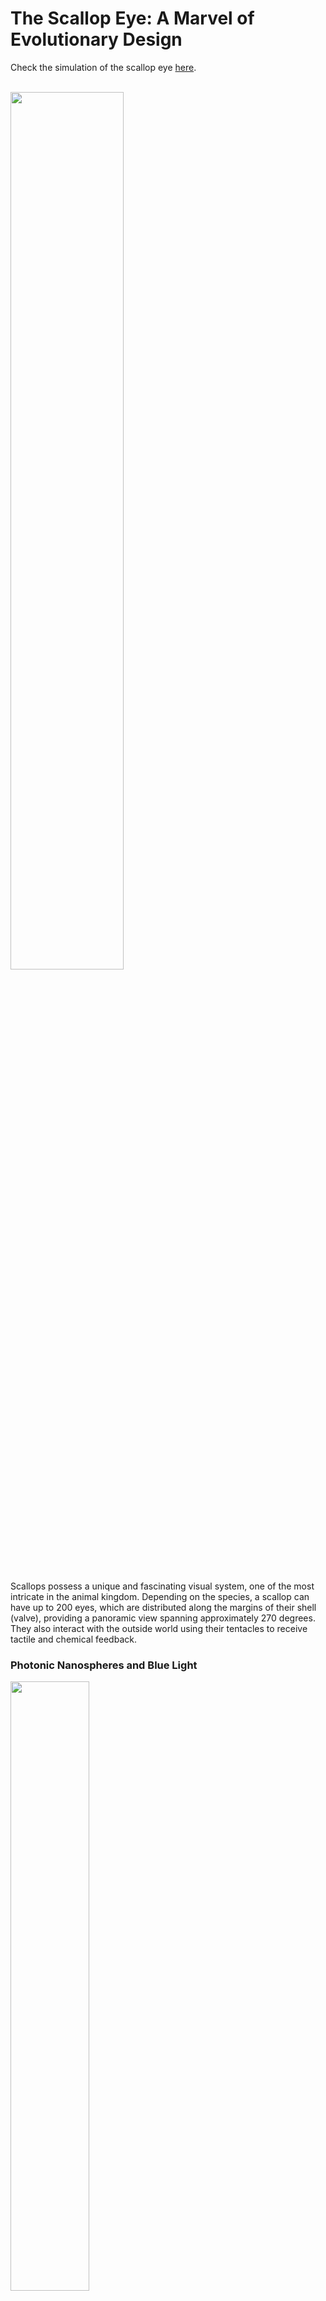 # The Scallop Eye: A Marvel of Evolutionary Design
Check the simulation of the scallop eye [here](https://davidk.tech/scallops).
</br>
</br>

<img src="https://raw.githubusercontent.com/KhachDavid/static/refs/heads/main/scallops/sclp.gif" height="60%" width="60%">
<p style="
    font-size: 0.8em;
    font-style: italic;
    color: #777;
">
</p>
</br>

Scallops possess a unique and fascinating visual system, one of the most intricate in the animal kingdom. Depending on the species, a scallop can have up to 200 eyes, which are distributed along the margins of their shell (valve), providing a panoramic view spanning approximately 270 degrees. They also interact with the outside world using their tentacles to receive tactile and chemical feedback.

### Photonic Nanospheres and Blue Light

<img src="https://raw.githubusercontent.com/KhachDavid/static/refs/heads/main/scallops/bay_vs_sea_scallop.png" height="50%" width="50%">
<p style="
    font-size: 0.8em;
    font-style: italic;
    color: #777;
">
Image (a) by David Liittschwager and Image (b) by Sönke Johnsen
</p>
</br>

One fascinating feature of scallop eyes is the presence of photonic nanospheres within the epithelial cells that cover the eye [1]. These photonic nanospheres help enhance the eye's ability to capture and reflect light. This is especially advantageous for species like the Bay Scallop (Argopecten irradians), which live in shallow waters where blue light predominates. In contrast, Sea Scallops, which reside deeper in the ocean, do not have the same blue-reflecting guanine lens, as their environment doesn't require it.

### The Eyes: Structure and Function

<img src="https://raw.githubusercontent.com/KhachDavid/static/refs/heads/main/scallops/eye_diagram.png" height="50%" width="50%">
<p style="
    font-size: 0.8em;
    font-style: italic;
    color: #777;
">
Palmer 2017. The image-forming mirror in the eye of the scallop.
</p>
</br>

This fluorescence microscopy image showcases the remarkable anatomy of a scallop's eye, with cell nuclei stained with DAPI for clarity [2]. The cross-section reveals the distinct structures that contribute to its unique optical system:
</br>
</br>

**The Cornea (i):**
At the outermost layer of the eye, the cornea is relatively unremarkable compared to the other structures. It acts as a protective barrier and allows light to enter the eye but does not play a significant role in focusing light.

</br>
</br>

**The Lens (ii):**
Positioned behind the cornea, the lens in a scallop eye is quite different from that of vertebrates. It is weakly refractive, more akin to a UV-blocking sunglass than the highly focusing lenses of human eyes. Instead of sharply bending light to focus it onto a single retina, it allows light to pass through in a broad manner, accommodating the unique optical design of the scallop eye.

</br>
</br>

**The Distal Retina (iii):**
Located closer to the light source, the distal retina is used for detecting fine details and high-acuity vision. It contains photoreceptors that are sensitive to specific wavelengths of light, allowing the scallop to perceive its environment with precision. The distal retina is also involved in color vision, helping the scallop distinguish between different objects and stimuli.

</br>
</br>

**The Proximal Retina (iv):**
Deeper within the eye, the proximal retina is specialized to detect peripheral motion and changes in light intensity. It is more sensitive to low-frequency stimuli, making it ideal for detecting movement across a wide field of view. The proximal retina complements the distal retina, providing the scallop with a comprehensive visual system that can detect both broad movements and fine details.

</br>
</br>

**The Mirror (v):**
At the back of the scallop's eye, the mirror is the defining feature of this optical system. Its structure is fascinating, comprising tessellated, segmented plates that resemble the design of high-precision telescopes. These plates are perfectly arranged to reflect light back onto the retinas. The red box in the image marks the center of the mirror, which reflects incoming light with high efficiency.

<img src="https://raw.githubusercontent.com/KhachDavid/static/refs/heads/main/scallops/crystal_layer.png" height="50%" width="50%">
<p style="
    font-size: 0.8em;
    font-style: italic;
    color: #777;
    padding-bottom: 10px;
">
Top view of a single crystal layer in the mirror of the scallop eye. Image by Palmer et al. (2017).

What makes this mirror truly special is its ability to selectively reflect blue-green light—wavelengths prevalent in the scallop's underwater habitat. This reflection not only aligns perfectly with the absorption maxima of the photoreceptors in both retinas but also optimizes the scallop's vision for its environment.

</br>

<img src="https://raw.githubusercontent.com/KhachDavid/static/refs/heads/main/scallops/segmented_mirrors.png" height="50%" width="50%">
<p style="
    font-size: 0.8em;
    font-style: italic;
    color: #777;
">
Source: Wikipedia.
</p>
</br>

On closer inspection, the tessellations of the mirror reveal a complex, highly ordered design. This segmented structure maximizes reflection and mimics the arrangement seen in advanced telescopic mirrors, a convergence of biological and engineering marvels.

### Reflectivity and Light Spectrum

<img src="https://raw.githubusercontent.com/KhachDavid/static/refs/heads/main/scallops/reflectivity_spectrum.png" height="50%" width="50%">
<p style="
    font-size: 0.8em;
    font-style: italic;
    color: #777;
">
Palmer 2017. The image-forming mirror in the eye of the scallop.
</p>
</br>

To measure the reflectivity of the mirror in the scallop's eye, Palmer (2017) conducted an experiment where simulated reflectivity spectra were overlaid with an irradiance spectrum. They measured that reflectivity of the scallop's eye mirror peaks around 500 nm, where blue-green light is abundant. This wavelength range coincides with the absorption maxima of the photoreceptors in the retina, further enhancing the scallop's ability to perceive light within its environment. They have found that the morphology of the crystals in the mirror is not random; it is highly controlled to maximize reflectivity while minimizing defects.

### Side Note: Is Kepler wrong?

<img src="https://raw.githubusercontent.com/KhachDavid/static/refs/heads/main/scallops/einstein_tile.png" height="50%" width="50%">
<p style="
    font-size: 0.8em;
    font-style: italic;
    color: #777;
">
Smith 2023. An aperiodic monotile.
</p>
</br>


When explaining the tiling of the mirror, Palmer (2017) cited Kepler's 1619 paper on tesselation. Kepler showed that hexagons, triangles, and squares are the only shapes that can completely tile a surface. Well, as of last year, this is not true. An amateur mathematician, David Smith, discovered a new shape that can tile a surface [3]. This shape is called the "Hat." It kind of looks like an untucked shirt. Unfortunately, this shape is not found in the scallop's eye, but how cool would that be? 

### Visual Sensitivity: The Retina’s Role

<img src="https://raw.githubusercontent.com/KhachDavid/static/refs/heads/main/scallops/zero_frequency_intensity.png" height="50%" width="50%">
<p style="
    font-size: 0.8em;
    font-style: italic;
    color: #777;
">
Palmer 2017. The image-forming mirror in the eye of the scallop.
</p>
</br>

The scallop’s eye has two retinas: the proximal and distal retinas. The proximal retina is more sensitive to light, making it ideal for detecting movement across a wide field. In contrast, the distal retina is specialized for high-acuity vision, allowing the scallop to focus on finer details.

### Checkerboard Stimuli and Retinal Response

<img src="https://raw.githubusercontent.com/KhachDavid/static/refs/heads/main/scallops/checkerboard.png" height="50%" width="50%">
<p style="
    font-size: 0.8em;
    font-style: italic;
    color: #777;
">
Palmer 2017. The image-forming mirror in the eye of the scallop.
</p>
</br>


Interestingly, the sensitivity of the retina varies across these two regions. The proximal retina exhibits higher sensitivity to low-frequency stimuli (broad movements), while the distal retina is more sensitive to high-frequency stimuli (fine details). This division of labor mirrors the way mammalian visual systems function, where the cone cells detects rapid changes, and the rod cells are specialized for low-light, wide-field vision.

I encourage you to confirm this visually. Make sure you see how within the inner purple circle, distal retina has less blue than the proximal retina. Therefore, the red dot is the best image formed on the distal retina and the yellow dot is the best image formed on the proximal retina. Cyan dot is just the center of the vision. The modulation transfer function below enumerates the contrast loss as the details get finer.

### Modulation Transfer Function

<img src="https://raw.githubusercontent.com/KhachDavid/static/refs/heads/main/scallops/modulation_transfer_function.png" height="50%" width="50%">
<p style="
    font-size: 0.8em;
    font-style: italic;
    color: #777;
">
Palmer 2017. The image-forming mirror in the eye of the scallop.
</p>
</br>

MTFs describe the contrast reduction as spatial frequency increases. Zero angular frequency here is just the absolute zero-frequency intensity that we looked at previously. Here we have the graph of the red dot, yellow dot, and the cyan dot. Yellow dot is in the peripheral region where the best image on the proximal retina is formed. You can see for the cyan dot the decline is much sharper in the proximal retina than in the distal. This is even more apparent for the red dot. In contrary, proximal retina has a much higher 50% cut off frequency than the distal retina.

### Behavioral Implications and Tentacle Use
<img src="https://raw.githubusercontent.com/KhachDavid/static/refs/heads/main/scallops/scallop_tentacles.png" height="50%" width="50%">
<p style="
    font-size: 0.8em;
    font-style: italic;
    color: #777;
">
Chappell 2021. Panoramic spatial vision in the bay scallop Argopecten irradians
</p>
</br>

Scallops are known for their ability to swim, a behavior that is closely tied to their vision system. When exposed to visual stimuli, such as striped images, scallops exhibit movement in their tentacles, indicating that they use vision to process and react to environmental changes [4]. The tentacles act as an extension of the visual system, providing the scallop with more information about its surroundings, especially for tasks like detecting movement or tracking objects. The tentacles are equipped with chemical information sensors and can detect between predators, such as sea stars, and non-predators, such as sea urchins.
</br>
</br>
<img src="https://raw.githubusercontent.com/KhachDavid/static/refs/heads/main/scallops/tentacle_extension_distribution.png" height="50%" width="50%">
<p style="
    font-size: 0.8em;
    font-style: italic;
    color: #777;
">
Chappell 2021. <b>c, d, e</b> show strong support of circular distribution
</p>
</br>

In the paper, <i>Panaromic spatial vision in the bay scallop</i>, Chappell showed that there is a strong statistical significance in the mean angle of the tentacle extensions when exposed stimuli in <i>anterior, ventral, and posterior</i>. This shows that scallops have $270°$ spatial vision.


### Intraocular Vision and Acuity

The scallop's intraocular vision, or the comparison between the photoreceptors in each eye, allows it to create a panoramic view of its surroundings. The entire system works together to identify potential threats, locate prey, or detect environmental changes. This is what the simulator is depicting. The eyes, however, are not the sole players in this process—scallops also rely on their tentacles for tactile and chemical feedback, integrating multiple forms of sensory input.

### Making Distributed Visual Systems: Traditional Machine Learning

<img src="https://raw.githubusercontent.com/KhachDavid/static/refs/heads/main/scallops/bg_subtraction.png" height="50%" width="50%">
<p style="
    font-size: 0.8em;
    font-style: italic;
    color: #777;
">
Yuan 2003. A distributed visual surveillance system. Detecting intruders in a scence. In this case cars and people.
</p>
</br>


Interestingly, the scallop's visual processing shares similarities with traditional machine learning approaches of object detection. For example, scallops may generate a hypothesis about the presence of a moving object based on visual input (background subtraction), which is similar to how computer vision systems described identify changes in a scene in a 2003 paper by Yuan called <i>A distributed visual surveillance system</i> [5]. 

Gabor filters are used to extract features from the image, which are then used to classify objects. The Gabor filter is a linear filter used for texture analysis, edge detection, and feature extraction. It is based on the Gabor function, which is defined as:
<div style="text-align: center; padding-top: 1rem; padding-bottom: 1rem; font-size: 20px;">

$g(x, y) = \frac{1}{2\pi\sigma^2}e^{-\frac{x^2 + y^2}{2\sigma^2}}e^{i2\pi jWx}$
</div>

Where $x$ and $y$ are the spatial coordinates, $\sigma$ is the standard deviation of the Gaussian function, $j$ is the imaginary unit, and $W$ is the frequency of the sinusoidal function. Gabor filters are essentially Gaussian filters modulated by a sinusoidal plane wave [6].

The scallop's brain then uses the features extracted from their tentacles to verify this hypothesis, akin to how a system might use feature classification, such as a Support Vector machine in Yuan's paper. With the recent advancements in deep learning, these traditional machine learning approaches are being replaced by more sophisticated neural networks that can learn complex patterns and features directly from the data. There is still some a niche for traditional ML methods in scenarios with sparse data, but deep learning methods are offering a much higher accuracy. In the next section, we will explore how deep learning can be applied to scallop-like visual systems.

### Deep Learning based approaches

<img src="https://raw.githubusercontent.com/KhachDavid/static/refs/heads/main/scallops/fusion_algorithm.png" height="50%" width="50%">
<p style="
    font-size: 0.8em;
    font-style: italic;
    color: #777;
">
Yousefi et al 2023. Tracking of moving human in different overlapping cameras using Kalman filter optimized
</p>
</br>

Deep learning has revolutionized the field of computer vision, enabling the development of sophisticated algorithms that can detect, track, and classify objects in real-time. For example, Yousefi et al. (2023) developed a system that can track moving humans across different overlapping cameras using a Kalman filter optimized with deep learning techniques [7]. This system leverages the power of neural networks to process large amounts of visual data and make accurate predictions about object movement and behavior.

An important answer that Yousefi answers is why not have all the cameras run their own object detection algorithm and then fuse the results? The answer is that the fusion algorithm is more efficient and accurate. The fusion algorithm can take into account the spatial and temporal relationships between the cameras, improving the overall tracking performance. This is similar to how the scallop's visual system integrates information from multiple eyes to create a comprehensive view of its environment.

The above diagram describes the algorithm proposed by Yousefi et al for tracking moving humans across different overlapping cameras. The first step is background subtraction, where the system identifies moving objects in the scene. Next, the system uses a Fuzzy-PI controller to predict the position of the object in the next frame. Finally, a Kalman filter optimized is used to extract the object's trajectory. Then a genetic algorithm is used to optimize the feature extraction process. This multi-step approach combines the power of deep learning with traditional machine learning techniques to create a robust and accurate tracking system. 

Below is an image showing the multi camera system detecting people in the same scene:

<img src="https://raw.githubusercontent.com/KhachDavid/static/refs/heads/main/scallops/multi_camera_fov.png" height="50%" width="50%">
<p style="
    font-size: 0.8em;
    font-style: italic;
    color: #777;
">
Yousefi et al 2023. Tracking of moving human in different overlapping cameras using Kalman filter optimized

The F1 score is a measure of a test's accuracy. It considers both the precision and the recall of the test to compute the score. The F1 score can be interpreted as a weighted average of the precision and recall, where an F1 score reaches its best value at 1 and worst at 0. The F1 score is calculated using the following formula:

<div style="text-align: center; padding-top: 1rem; padding-bottom: 1rem; font-size: 20px;">

$F1 = 2 * \frac{precision * recall}{precision + recall}$
</div>

This proposed algorithm achieved an F1 score of 0.9706 in hazy daytime vision, indicating high accuracy in tracking moving humans across different overlapping cameras. The system's ability to integrate information from multiple sources and optimize the tracking process demonstrates the power of multi-camera systems in object detection.

While the scallop's visual system is far more complex than the algorithms used in computer vision, the principles of integrating multiple sources of information to create a comprehensive view of the environment are shared between the two systems. By studying the scallop's eye and its unique optical design, we can gain insights into how to optimize computer vision systems for real-world applications.
</br>
</br>
<img src="https://raw.githubusercontent.com/KhachDavid/static/refs/heads/main/scallops/F_score_hazy.png" height="50%" width="50%">
<p style="
    font-size: 0.8em;
    font-style: italic;
    color: #777;
">
Yousefi et al 2023. Tracking of moving human in different overlapping cameras using Kalman filter optimized

</p>
</br>


### Conclusion

The scallop eye is a marvel of evolutionary adaptation, optimized for underwater vision and offering fascinating insights into the intersection of biology, physics, and engineering. Its unique combination of complex mirror design, guanine crystal structure, and multi-functional sensory input systems make it a prime example of nature’s ingenuity. Understanding these natural systems not only illuminates the scallop’s world but also offers inspiration for advancements in technology, from optical systems to surveillance and beyond.

#### References
<small>

[1] Harris OK, Kingston ACN, Wolfe CS, Ghoshroy S, Johnsen S, Speiser DI. Core-shell nanospheres behind the blue eyes of the bay scallop Argopecten irradians. J R Soc Interface. 2019 Oct 31;16(159):20190383. doi: 10.1098/rsif.2019.0383. Epub 2019 Oct 23. PMID: 31640501; PMCID: PMC6833330.

[2] Palmer, B. A., Taylor, G. J., Brumfeld, V., Gur, D., Shemesh, M., Elad, N., Osherov, A., Oron, D., Weiner, S., & Addadi, L. (2017). The image-forming mirror in the eye of the scallop. Science, 358(6367), 1172–1175. https://doi.org/10.1126/science.aam9506

[3] D. Smith, J. S. Myers, C. S. Kaplan, and C. Goodman-Strauss, "An aperiodic monotile," arXiv:2303.10798 [math.CO], Mar. 2023. [Online]. Available: https://doi.org/10.48550/arXiv.2303.10798

[4] Chappell, D. R., Horan, T. M., & Speiser, D. I. (2021). Panoramic spatial vision in the bay scallop Argopecten irradians. Proceedings of the Royal Society B: Biological Sciences, 288(1961), 20211730. https://doi.org/10.1098/rspb.2021.1730Chappell, D. R., Horan, T. M., & Speiser, D. I. (2021). Panoramic spatial vision in the bay scallop Argopecten irradians. Proceedings of the Royal Society B: Biological Sciences, 288(1961), 20211730. https://doi.org/10.1098/rspb.2021.1730 

[5] Yuan, Xiaojing & Sun, Zehang & Varol, Y.L. & Bebis, G.. (2003). A distributed visual surveillance system. 199- 204. 10.1109/AVSS.2003.1217922.

[6] J. G. Daugman, "Complete discrete 2-D Gabor transforms by neural networks for image analysis and compression," in IEEE Transactions on Acoustics, Speech, and Signal Processing, vol. 36, no. 7, pp. 1169-1179, July 1988, doi: 10.1109/29.1644. keywords: {Discrete transforms;Neural networks;Image segmentation;Image coding;Two dimensional displays;Image analysis}, 

[7] Yousefi, S.M.M., Mohseni, S.S., Dehbovid, H. et al. Tracking of moving human in different overlapping cameras using Kalman filter optimized. EURASIP J. Adv. Signal Process. 2023, 114 (2023). https://doi.org/10.1186/s13634-023-01078-z

</small>